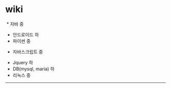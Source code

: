# wiki
  * 자바 중
   - 안드로이드 하
  - 파이썬 중
  * 자바스크립트 중
   - Jquery 하 
  - DB(mysql, maria) 하
  - 리눅스 중
  
<hr>

